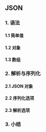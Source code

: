 ## JSON

### 1. 语法

#### 1.1 简单值

#### 1.2 对象

#### 1.3 数组

### 2. 解析与序列化

#### 2.1 JSON 对象

#### 2.2 序列化选项

#### 2.3 解析选项

### 3. 小结
